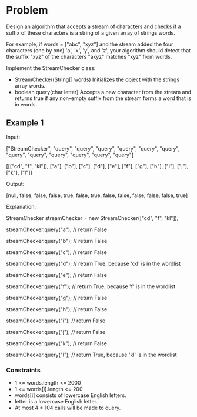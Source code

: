 # Problem

Design an algorithm that accepts a stream of characters and checks if a suffix of these characters is a string of a given array of strings words.

For example, if words = ["abc", "xyz"] and the stream added the four characters (one by one) 'a', 'x', 'y', and 'z', your algorithm should detect that the suffix "xyz" of the characters "axyz" matches "xyz" from words.

Implement the StreamChecker class:

- StreamChecker(String[] words) Initializes the object with the strings array words.
- boolean query(char letter) Accepts a new character from the stream and returns true if any non-empty suffix from the stream forms a word that is in words.
 
## Example 1

Input:

["StreamChecker", "query", "query", "query", "query", "query", "query", "query", "query", "query", "query", "query", "query"]

[[["cd", "f", "kl"]], ["a"], ["b"], ["c"], ["d"], ["e"], ["f"], ["g"], ["h"], ["i"], ["j"], ["k"], ["l"]]

Output:

[null, false, false, false, true, false, true, false, false, false, false, false, true]

Explanation:

StreamChecker streamChecker = new StreamChecker(["cd", "f", "kl"]);

streamChecker.query("a"); // return False

streamChecker.query("b"); // return False

streamChecker.query("c"); // return False

streamChecker.query("d"); // return True, because 'cd' is in the wordlist

streamChecker.query("e"); // return False

streamChecker.query("f"); // return True, because 'f' is in the wordlist

streamChecker.query("g"); // return False

streamChecker.query("h"); // return False

streamChecker.query("i"); // return False

streamChecker.query("j"); // return False

streamChecker.query("k"); // return False

streamChecker.query("l"); // return True, because 'kl' is in the wordlist
 
### Constraints

- 1 <= words.length <= 2000
- 1 <= words[i].length <= 200
- words[i] consists of lowercase English letters.
- letter is a lowercase English letter.
- At most 4 * 104 calls will be made to query.
